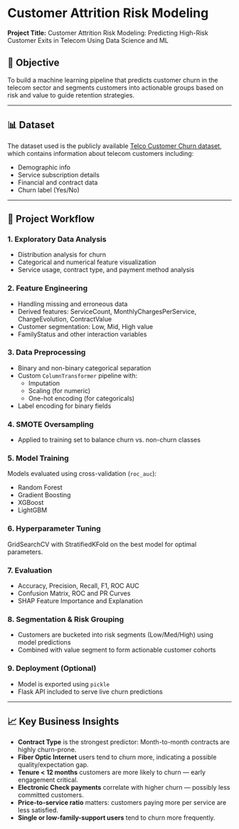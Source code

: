 

# Customer Attrition Risk Modeling

**Project Title:** Customer Attrition Risk Modeling: Predicting High-Risk Customer Exits in Telecom Using Data Science and ML

## 📌 Objective
To build a machine learning pipeline that predicts customer churn in the telecom sector and segments customers into actionable groups based on risk and value to guide retention strategies.

---

## 📊 Dataset
The dataset used is the publicly available [Telco Customer Churn dataset](https://www.kaggle.com/datasets/blastchar/telco-customer-churn), which contains information about telecom customers including:
- Demographic info
- Service subscription details
- Financial and contract data
- Churn label (Yes/No)

---

## 🔨 Project Workflow

### 1. **Exploratory Data Analysis**
- Distribution analysis for churn
- Categorical and numerical feature visualization
- Service usage, contract type, and payment method analysis

### 2. **Feature Engineering**
- Handling missing and erroneous data
- Derived features: ServiceCount, MonthlyChargesPerService, ChargeEvolution, ContractValue
- Customer segmentation: Low, Mid, High value
- FamilyStatus and other interaction variables

### 3. **Data Preprocessing**
- Binary and non-binary categorical separation
- Custom `ColumnTransformer` pipeline with:
  - Imputation
  - Scaling (for numeric)
  - One-hot encoding (for categoricals)
- Label encoding for binary fields

### 4. **SMOTE Oversampling**
- Applied to training set to balance churn vs. non-churn classes

### 5. **Model Training**
Models evaluated using cross-validation (`roc_auc`):
- Random Forest
- Gradient Boosting
- XGBoost
- LightGBM

### 6. **Hyperparameter Tuning**
GridSearchCV with StratifiedKFold on the best model for optimal parameters.

### 7. **Evaluation**
- Accuracy, Precision, Recall, F1, ROC AUC
- Confusion Matrix, ROC and PR Curves
- SHAP Feature Importance and Explanation

### 8. **Segmentation & Risk Grouping**
- Customers are bucketed into risk segments (Low/Med/High) using model predictions
- Combined with value segment to form actionable customer cohorts

### 9. **Deployment (Optional)**
- Model is exported using `pickle`
- Flask API included to serve live churn predictions

---

## 📈 Key Business Insights

- **Contract Type** is the strongest predictor: Month-to-month contracts are highly churn-prone.
- **Fiber Optic Internet** users tend to churn more, indicating a possible quality/expectation gap.
- **Tenure < 12 months** customers are more likely to churn — early engagement critical.
- **Electronic Check payments** correlate with higher churn — possibly less committed customers.
- **Price-to-service ratio** matters: customers paying more per service are less satisfied.
- **Single or low-family-support users** tend to churn more frequently.



